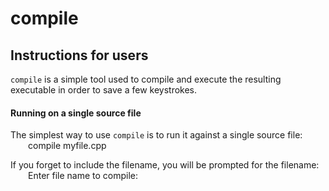 # compile #

## Instructions for users ##

`compile` is a simple tool used to compile and execute the resulting executable in order to save a few keystrokes.

#### Running on a single source file ####
The simplest way to use `compile` is to run it against a single source file:</br>
&emsp;&emsp;compile myfile.cpp

If you forget to include the filename, you will be prompted for the filename:</br>
&emsp;&emsp;Enter file name to compile:
